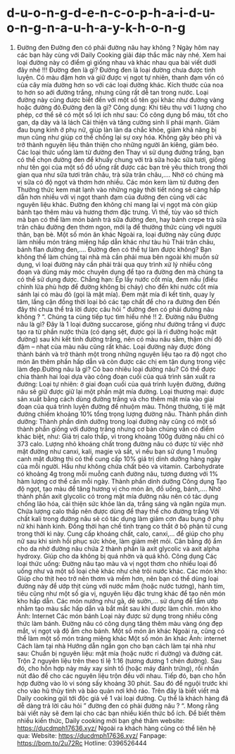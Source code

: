 # d-u-o-n-g-d-e-n-c-o-p-h-a-i-d-u-o-n-g-n-a-u-h-a-y-k-h-o-n-g
1. Đường đen Đường đen có phải đường nâu hay không ? Ngày hôm nay các bạn hãy cùng với Daily Cooking giải đáp thắc mắc này nhé. Xem hai loại đường này có điểm gì giống nhau và khác nhau qua bài viết dưới đây nhé !!! Đường đen là gì? Đường đen là loại đường chưa được tinh luyện. Có màu đậm hơn và giữ được vị ngọt tự nhiên, thanh đạm vốn có của cây mía đường hơn so với các loại đường khác. Kích thước của noa to hơn so aới đường trắng, nhưng cũng rất dễ tan trong nước. Loại đường này cũng được biết đến với một số tên gọi khác như đường vàng hoặc đường đỏ.Đường đen là gì? Công dụng: Khi tiêu thụ với 1 lượng cho phép, cơ thể sẽ có một số lợi ích như sau: Có công dụng bổ máu, tốt cho gan, dạ dày và lá lách Cải thiện và tăng cường sinh lí phái mạnh. Giảm đau bụng kinh ở phụ nữ, giúp làn làn da chắc khỏe, giảm khả năng bị mụn cũng như giúp cơ thể chống lại sự oxy hóa. Không gây béo phì và trở thành nguyên liệu thân thiện cho những người ăn kiêng, giảm béo. Các loại thức uống làm từ đường đen Thay vì sử dụng đường trắng, bạn có thể chọn đường đen để khuấy chung với trà sữa hoặc sữa tươi, giống như tên gọi của một số đồ uống rất được các bạn trẻ yêu thích trong thời gian qua như sữa tươi trân châu, trà sữa trân châu,…. Nhờ có chúng mà vị sữa có độ ngọt và thơm hơn nhiều. Các món kem làm từ đường đen Thưởng thức kem mát lạnh vào những ngày thời tiết nóng sẽ càng hấp dẫn hơn nhiều với vị ngọt thanh đạm của đường đen cùng với các nguyên liệu khác. Đường đen không chỉ mang lại vị ngọt mà còn giúp bánh tạo thêm màu và hương thơm đặc trưng. Vì thế, tùy vào sở thích mà bạn có thể làm món bánh trà sữa đường đen, hay bánh crepe trà sữa trân châu đường đen thơm ngon, mới lạ để thưởng thức cùng với người thân, bạn bè. Một số món ăn khác Ngoài ra, loại đường này cũng được làm nhiều món tráng miệng hấp dẫn khác như tàu hủ Thái trân châu, bánh flan đường đen,…. Đường đen có thể tự làm được không? Bạn không thể làm chúng tại nhà mà cần phải mua bên ngoài khi muốn sử dụng, vì loại đường này cần phải trải qua quy trình xử lý nhiều công đoạn và dùng máy móc chuyên dụng để tạo ra đường đen mà chúng ta có thể sử dụng được. Chẳng hạn: Ép lấy nước cốt mía, đem nấu (điều chỉnh lửa phù hợp để đường không bị cháy) cho đến khi nước cốt mía sánh lại có màu đỏ (gọi là mật mía). Đem mật mía đi kết tinh, quay ly tâm, lắng cặn đồng thời loại bỏ các tạp chất để cho ra đường đen Đến đây thì chưa thể trả lời được câu hỏi ” đường đen có phải đường nâu không ? “. Chúng ta cùng tiếp tục tìm hiểu nhé !! 2. Đường nâu Đường nâu là gì? Đây là 1 loại đường succarose, giống như đường trắng vì được tạo ra từ phần nước thừa (có dạng sệt, được gọi là rỉ đường hoặc mật đường) sau khi kết tinh đường trắng, nên có màu nâu sẫm, thậm chí độ đậm – nhạt của màu nâu cũng rất khác. Loại đường này được đóng thành bánh và trở thành một trong những nguyên liệu tạo ra độ ngọt cho món ăn thêm phần hấp dẫn và còn được các chị em tận dụng trong việc làm đẹp.Đường nâu là gì? Có bao nhiêu loại đường nâu? Có thể được chia thành hai loại dựa vào công đoạn cuối của quá trình sản xuất ra đường: Loại tự nhiên: ở giai đoạn cuối của quá trình luyện đường, đường nâu sẽ giữ được giữ lại một phần mật mía đường. Loại thương mại: được sản xuất bằng cách dùng đường trắng và cho thêm mật mía vào giai đoạn của quá trình luyện đường để nhuộm màu. Thông thường, tỉ lệ mật đường chiếm khoảng 10% tổng trọng lượng đường nâu. Thành phần dinh dưỡng: Thành phần dinh dưỡng trong loại đường này cũng có một số thành phần giống với đường trắng nhưng cơ bản chúng vẫn có điểm khác biệt, như: Giá trị calo thấp, vì trong khoảng 100g đường nâu chỉ có 373 calo. Lượng nhỏ khoáng chất trong đường nâu có được từ việc nhờ mật đường như canxi, kali, magie và sắt, vì nếu bạn sử dụng 1 muỗng canh mật đường thì có thể cung cấp 10% giá trị dinh dưỡng hàng ngày của mỗi người. Hầu như không chứa chất béo và vitamin. Carbohydrate có khoảng 4g trong mỗi muỗng canh đường nâu, tương đương với 1% hàm lượng cơ thể cần mỗi ngày. Thành phần dinh dưỡng  Công dụng Tạo độ ngọt, tạo màu để tăng hương vị cho món ăn, đồ uống, bánh,…. Nhờ thành phần axit glycolic có trong mật mía đường nâu nên có tác dụng chống lão hóa, cải thiện sức khỏe làn da, trắng sáng và ngăn ngừa mụn. Chứa lượng calo thấp nên được dùng để thay thế cho đường trắng Với chất kali trong đường nâu sẽ có tác dụng làm giảm cơn đau bụng ở phụ nữ khi hành kinh. Đồng thời hạn chế tình trạng co thắt ở bộ phận tử cung trong thời kì này. Cung cấp khoáng chất, calo, canxi,… để giúp cho phụ nữ sau khi sinh hồi phục sức khỏe, làm giảm mệt mỏi. Cân bằng độ ẩm cho da nhờ đường nâu chứa 2 thành phần là axit glycolic và axit alpha hydroxy. Giúp cho da không bị quá nhờn và quá khô. Công dụng Các loại thức uống: Đường nâu tạo màu và vị ngọt thơm cho nhiều loại đồ uống như  và một số loại chè khác như chè trôi nước khác. Các món kho:  Giúp cho thịt heo trở nên thơm và mềm hơn, nên bạn có thể dùng loại đường này để ướp thịt cùng với nước mắm (hoặc nước tương), hành tím, tiêu cũng như một số gia vị, nguyên liệu đặc trưng khác để tạo nên món kho hấp dẫn. Các món nướng như gà, dẻ sườn,… sử dụng để tẩm ướp nhằm tạo màu sắc hấp dẫn và bắt mắt sau khi được làm chín. món kho  Ảnh: Internet Các món bánh  Loại này được sử dụng trong nhiều công thức làm bánh. Đường nâu có công dụng tăng thêm màu vàng óng đẹp mắt, vị ngọt và độ ẩm cho bánh. Một số món ăn khác Ngoài ra, cũng có thể làm một số món tráng miệng khác Một số món ăn khác Ảnh: internet Cách làm tại nhà Hướng dẫn ngắn gọn cho bạn cách làm tại nhà như sau: Chuẩn bị nguyên liệu: mật mía (hoặc nước rỉ đường) và đường cát. Trộn 2 nguyên liệu trên theo tỉ lệ 1:16 (tương đương 1 chén đường). Sau đó, cho hỗn hợp này máy xay sinh tố (hoặc máy đánh trứng), rồi nhấn nút đảo để cho các nguyên liệu trộn đều với nhau. Tiếp đó, bạn cho hỗn hợp đường vào lò vi sóng sấy khoảng 30 phút. Sau đó để nguội trước khi cho vào hũ thủy tinh và bảo quản nơi khô ráo. Trên đây là biết viết mà Daily cooking gửi tới độc giả về 1 vài loại đường. Cụ thể là khách hàng đã dễ dàng trả lời câu hỏi ” đường đen có phải đường nâu ? “. Mong rằng bài viết này sẽ đem lại cho các bạn nhiều kiến thức bổ ích. Để biết thêm nhiều kiến thức, Daily cooking mời bạn ghé thăm website: https://ducdmph17636.xyz/ Ngoài ra khách hàng cũng có thể liên hệ qua: Website: https://ducdmph17636.xyz/  Fanpage: https://bom.to/2u72Rc Hotline: 0396526444

